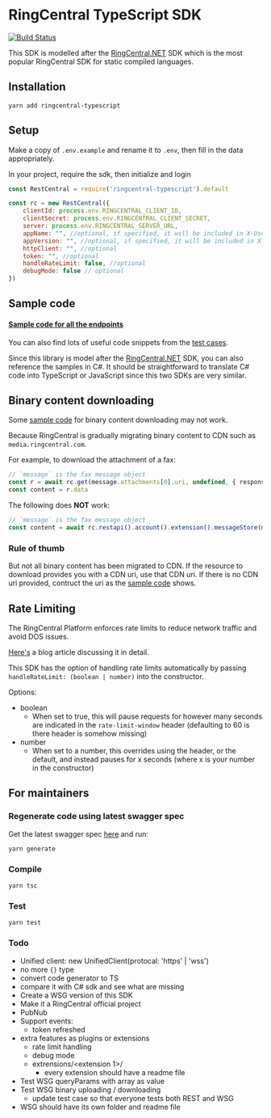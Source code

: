 # RingCentral TypeScript SDK

[![Build Status](https://travis-ci.org/tylerlong/ringcentral-typescript.svg?branch=master)](https://travis-ci.org/tylerlong/ringcentral-typescript)

This SDK is modelled after the [RingCentral.NET](https://github.com/ringcentral/ringcentral.net) SDK which is the most popular RingCentral SDK for static compiled languages.


## Installation

```
yarn add ringcentral-typescript
```

## Setup

Make a copy of `.env.example` and rename it to `.env`, then fill in the data appropriately.

In your project, require the sdk, then initialize and login

```js
const RestCentral = require('ringcentral-typescript').default

const rc = new RestCentral({
    clientId: process.env.RINGCENTRAL_CLIENT_ID,
    clientSecret: process.env.RINGCENTRAL_CLIENT_SECRET,
    server: process.env.RINGCENTRAL_SERVER_URL,
    appName: "", //optional, if specified, it will be included in X-User-Agent header
    appVersion: "", //optional, if specified, it will be included in X-User-Agent header
    httpClient: "", //optional
    token: "", //optional
    handleRateLimit: false, //optional
    debugMode: false // optional
})
```


## Sample code

#### [Sample code for all the endpoints](./samples.md)

You can also find lots of useful code snippets from the [test cases](./test).

Since this library is model after the [RingCentral.NET](https://github.com/ringcentral/ringcentral.net) SDK, you can also reference the samples in C#. It should be straightforward to translate C# code into TypeScript or JavaScript since this two SDKs are very similar.


## Binary content downloading

Some [sample code](./samples.md) for binary content downloading may not work.

Because RingCentral is gradually migrating binary content to CDN such as `media.ringcentral.com`.

For example, to download the attachment of a fax:

```ts
// `message` is the fax message object
const r = await rc.get(message.attachments[0].uri, undefined, { responseType: 'arraybuffer' })
const content = r.data
```

The following does **NOT** work:

```ts
// `message` is the fax message object
const content = await rc.restapi().account().extension().messageStore(message.id).content(message.attachments[0].id).get()
```

### Rule of thumb

But not all binary content has been migrated to CDN.
If the resource to download provides you with a CDN uri, use that CDN uri.
If there is no CDN uri provided, contruct the uri as the [sample code](./samples.md) shows.

## Rate Limiting
The RingCentral Platform enforces rate limits to reduce network traffic and avoid DOS issues.


[Here's](https://medium.com/ringcentral-developers/new-features-in-ringcentral-net-sdk-4-0-e2c596f63f43) a blog article discussing it in detail.

This SDK has the option of handling rate limits automatically by passing `handleRateLimit: (boolean | number)` into the constructor.

Options:

- boolean
    - When set to true, this will pause requests for however many seconds are indicated in the `rate-limit-window` header (defaulting to 60 is there header is somehow missing)
- number
    - When set to a number, this overrides using the header, or the default, and instead pauses for x seconds (where x is your number in the constructor)

## For maintainers

### Regenerate code using latest swagger spec

Get the latest swagger spec [here](https://github.com/ringcentral/RingCentral.Net/blob/master/code-generator/rc-platform-adjusted.yml) and run:

```
yarn generate
```


### Compile

```
yarn tsc
```


### Test

```
yarn test
```


### Todo

- Unified client: new UnifiedClient(protocal: 'https' | 'wss')
- no more `{}` type
- convert code generator to TS
- compare it with C# sdk and see what are missing
- Create a WSG version of this SDK
- Make it a RingCentral official project
- PubNub
- Support events:
    - token refreshed
- extra features as plugins or extensions
    - rate limit handling
    - debug mode
    - extrensions/<extension 1>/
        - every extension should have a readme file
- Test WSG queryParams with array as value
- Test WSG binary uploading / downloading
    - update test case so that everyone tests both REST and WSG
- WSG should have its own folder and readme file

